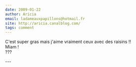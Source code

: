 ```yaml
---
date: 2009-01-22
author: Aricia
email: ladameauxpapillons@hotmail.fr
site: http://aricia.canalblog.com/
tags: comment
---
```


<p>C'est super gras mais j'aime vraiment ceux avec des raisins !!<br />
Miam !<br />
???</p>
---